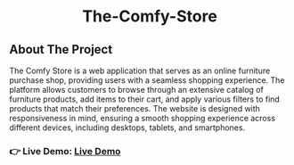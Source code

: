 <h1 align="center" color="red">The-Comfy-Store</h1>
<h2 align="left">About The Project</h2>
<p>The <span font-weight="bold">Comfy Store</span> is a web application that serves as an online furniture purchase shop, providing users with a seamless shopping experience. The platform allows customers to browse through an extensive catalog of furniture products, add items to their cart, and apply various filters to find products that match their preferences. The website is designed with responsiveness in mind, ensuring a smooth shopping experience across different devices, including desktops, tablets, and smartphones.</p>
<h3 align="left">👉 Live Demo: <a href="https://hkt13.github.io/The-Comfy-Store/" target=" ">Live Demo</a></h3>
